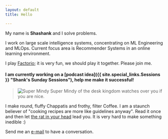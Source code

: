 ```yaml
---
layout: default
title: Hello

---
```


My name is **Shashank** and I solve problems.

<!-- <img src="images/about.jpg" alt="knhash" class="nav-image"/> -->

I work on large scale intelligence systems, concentrating on ML Engineering and MLOps. Current focus area is Recommender Systems in an online learning environment.

I play [Factorio](https://www.factorio.com); it is very fun, we should play it together. Please join me.

#### I am currently working on a [podcast idea]({{ site.special_links.Sessions }} "Shank's Sunday Sessions"), help me make it successful!

> ![Super Mindy]({{site.baseurl}}/media/SuperMindy.jpg)
> Super Mindy of the desk kingdom watches over you if you are nice.

I make round, fluffy Chappatis and frothy, filter Coffee. I am a staunch believer of "cooking recipes are more like guidelines anyway". Read it once and then let [the rat in your head](https://en.wikipedia.org/wiki/Ratatouille_(film)) lead you. It is very hard to make something inedible :)

Send me an [e-mail](mailto:mail@knhash.in) to have a conversation.



